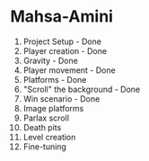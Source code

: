 
# Mahsa-Amini

1. Project Setup - Done 
2. Player creation - Done
3. Gravity - Done 
4. Player movement - Done
5. Platforms - Done
6. "Scroll" the background - Done
7. Win scenario - Done
8. Image platforms
9. Parlax scroll
10. Death pits 
11. Level creation 
12. Fine-tuning
